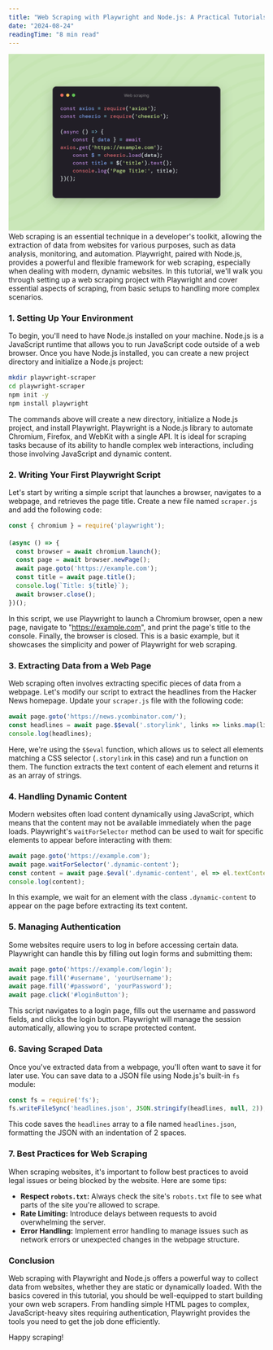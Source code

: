 ```yaml
---
title: "Web Scraping with Playwright and Node.js: A Practical Tutorials"
date: "2024-08-24"
readingTime: "8 min read"
---
```

![alt text](/imgs/web-scraping.png)
Web scraping is an essential technique in a developer's toolkit, allowing the extraction of data from websites for various purposes, such as data analysis, monitoring, and automation. Playwright, paired with Node.js, provides a powerful and flexible framework for web scraping, especially when dealing with modern, dynamic websites. In this tutorial, we'll walk you through setting up a web scraping project with Playwright and cover essential aspects of scraping, from basic setups to handling more complex scenarios.

### 1. Setting Up Your Environment

To begin, you'll need to have Node.js installed on your machine. Node.js is a JavaScript runtime that allows you to run JavaScript code outside of a web browser. Once you have Node.js installed, you can create a new project directory and initialize a Node.js project:

```bash
mkdir playwright-scraper
cd playwright-scraper
npm init -y
npm install playwright
```

The commands above will create a new directory, initialize a Node.js project, and install Playwright. Playwright is a Node.js library to automate Chromium, Firefox, and WebKit with a single API. It is ideal for scraping tasks because of its ability to handle complex web interactions, including those involving JavaScript and dynamic content.

### 2. Writing Your First Playwright Script

Let's start by writing a simple script that launches a browser, navigates to a webpage, and retrieves the page title. Create a new file named `scraper.js` and add the following code:

```javascript
const { chromium } = require('playwright');

(async () => {
  const browser = await chromium.launch();
  const page = await browser.newPage();
  await page.goto('https://example.com');
  const title = await page.title();
  console.log(`Title: ${title}`);
  await browser.close();
})();
```

In this script, we use Playwright to launch a Chromium browser, open a new page, navigate to "https://example.com", and print the page's title to the console. Finally, the browser is closed. This is a basic example, but it showcases the simplicity and power of Playwright for web scraping.

### 3. Extracting Data from a Web Page

Web scraping often involves extracting specific pieces of data from a webpage. Let's modify our script to extract the headlines from the Hacker News homepage. Update your `scraper.js` file with the following code:

```javascript
await page.goto('https://news.ycombinator.com/');
const headlines = await page.$$eval('.storylink', links => links.map(link => link.textContent));
console.log(headlines);
```

Here, we're using the `$$eval` function, which allows us to select all elements matching a CSS selector (`.storylink` in this case) and run a function on them. The function extracts the text content of each element and returns it as an array of strings.

### 4. Handling Dynamic Content

Modern websites often load content dynamically using JavaScript, which means that the content may not be available immediately when the page loads. Playwright's `waitForSelector` method can be used to wait for specific elements to appear before interacting with them:

```javascript
await page.goto('https://example.com');
await page.waitForSelector('.dynamic-content');
const content = await page.$eval('.dynamic-content', el => el.textContent);
console.log(content);
```

In this example, we wait for an element with the class `.dynamic-content` to appear on the page before extracting its text content.

### 5. Managing Authentication

Some websites require users to log in before accessing certain data. Playwright can handle this by filling out login forms and submitting them:

```javascript
await page.goto('https://example.com/login');
await page.fill('#username', 'yourUsername');
await page.fill('#password', 'yourPassword');
await page.click('#loginButton');
```

This script navigates to a login page, fills out the username and password fields, and clicks the login button. Playwright will manage the session automatically, allowing you to scrape protected content.

### 6. Saving Scraped Data

Once you've extracted data from a webpage, you'll often want to save it for later use. You can save data to a JSON file using Node.js's built-in `fs` module:

```javascript
const fs = require('fs');
fs.writeFileSync('headlines.json', JSON.stringify(headlines, null, 2));
```

This code saves the `headlines` array to a file named `headlines.json`, formatting the JSON with an indentation of 2 spaces.

### 7. Best Practices for Web Scraping

When scraping websites, it's important to follow best practices to avoid legal issues or being blocked by the website. Here are some tips:

- **Respect `robots.txt`:** Always check the site's `robots.txt` file to see what parts of the site you're allowed to scrape.
- **Rate Limiting:** Introduce delays between requests to avoid overwhelming the server.
- **Error Handling:** Implement error handling to manage issues such as network errors or unexpected changes in the webpage structure.

### Conclusion

Web scraping with Playwright and Node.js offers a powerful way to collect data from websites, whether they are static or dynamically loaded. With the basics covered in this tutorial, you should be well-equipped to start building your own web scrapers. From handling simple HTML pages to complex, JavaScript-heavy sites requiring authentication, Playwright provides the tools you need to get the job done efficiently.

Happy scraping!